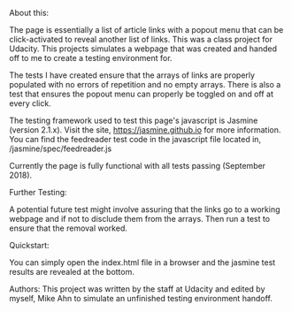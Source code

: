 About this:

The page is essentially a list of article links with a popout menu that can be click-activated to reveal another list of links.  This was a class project 
for Udacity.  This projects simulates a webpage that was created and handed off to me to create a testing environment for. 

The tests I have created ensure that the arrays of links are properly populated with no errors of repetition and no empty arrays.  There is also
a test that ensures the popout menu can properly be toggled on and off at every click.

The testing framework used to test this page's javascript is Jasmine (version 2.1.x).
Visit the site, https://jasmine.github.io for more information.
You can find the feedreader test code in the javascript file located in, /jasmine/spec/feedreader.js

Currently the page is fully functional with all tests passing (September 2018).


Further Testing:

A potential future test might involve assuring that the links go to a working webpage and if not to disclude them from the arrays.  Then run 
a test to ensure that the removal worked.


Quickstart:

You can simply open the index.html file in a browser and the jasmine test results are revealed at the bottom. 


Authors:
This project was written by the staff at Udacity and edited by myself, Mike Ahn to simulate an unfinished testing environment handoff.
